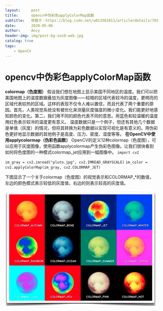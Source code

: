 ```yaml
---
layout:     post
title:      opencv中伪彩色applyColorMap函数
subtitle: 	转载于：https://blog.csdn.net/u013381011/article/details/78341861
date:       2020-05-06
author:     Ancy
header-img: img/post-bg-ios9-web.jpg
catalog: true
tags:
    - OpenCV
---
```


# opencv中伪彩色applyColorMap函数

**colormap（色度图）**
假设我们想在地图上显示美国不同地区的温度。我们可以把美国地图上的温度数据叠加为灰度图像——较暗的区域代表较冷的温度，更明亮的区域代表较热的区域。这样的表现不仅令人难以置信，而且代表了两个重要的原因。首先，人类视觉系统没有被优化来测量灰度强度的微小变化。我们能更好地感知颜色的变化。第二，我们用不同的颜色代表不同的意思。用蓝色和较温暖的温度用红色表示较冷的温度更有意义。
温度数据只是一个例子，但还有其他几个数据是单值（灰度）的情况，但将其转换为彩色数据以实现可视化是有意义的。用伪彩色更好地显示数据的其他例子是高度、压力、密度、湿度等等。
**在OpenCV中使用applycolormap（伪彩色函数）**
OpenCV的定义12种colormap（色度图），可以应用于灰度图像，使用函数applycolormap产生伪彩色图像。让我们很快看到如何将色度图的一种模式colormap_jet应用到一幅图像中。
`import cv2`

`im_gray = cv2.imread("pluto.jpg", cv2.IMREAD_GRAYSCALE)`
`im_color = cv2.applyColorMap(im_gray, cv2.COLORMAP_JET)`

下图显示了一个关于colormap（色度图）的视觉表示和COLORMAP_*的数值，左边的颜色模式表示较低的灰度值，右边的则表示较高的灰度值。


![opencv中伪彩色applyColorMap函数_0](../images/opencv中伪彩色applyColorMap函数_0.png)